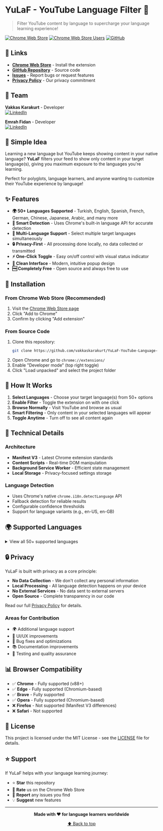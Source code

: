 # YuLaF - YouTube Language Filter 🎯

> Filter YouTube content by language to supercharge your language learning experience!

[![Chrome Web Store](https://img.shields.io/chrome-web-store/v/ejfoldoabjeidjdddhomeaojicaemdpm?style=for-the-badge&logo=googlechrome&logoColor=white)](https://chromewebstore.google.com/detail/yulaf-youtube-language-fi/ejfoldoabjeidjdddhomeaojicaemdpm)
[![Chrome Web Store Users](https://img.shields.io/chrome-web-store/users/ejfoldoabjeidjdddhomeaojicaemdpm?style=for-the-badge&color=success)](https://chromewebstore.google.com/detail/yulaf-youtube-language-fi/ejfoldoabjeidjdddhomeaojicaemdpm)
[![GitHub](https://img.shields.io/github/license/vakkaskarakurt/YuLaF-YouTube-Language-Filter?style=for-the-badge)](LICENSE)


## 🔗 Links

- **[Chrome Web Store](https://chromewebstore.google.com/detail/yulaf-youtube-language-fi/ejfoldoabjeidjdddhomeaojicaemdpm)** - Install the extension
- **[GitHub Repository](https://github.com/vakkaskarakurt/YuLaF-YouTube-Language-Filter)** - Source code
- **[Issues](https://github.com/vakkaskarakurt/YuLaF-YouTube-Language-Filter/issues)** - Report bugs or request features
- **[Privacy Policy](PRIVACY.md)** - Our privacy commitment

## 👥 Team

**Vakkas Karakurt** - Developer  
[![LinkedIn](https://img.shields.io/badge/LinkedIn-0077B5?style=flat&logo=linkedin&logoColor=white)](https://www.linkedin.com/in/vakkaskarakurt)

**Emrah Fidan** - Developer  
[![LinkedIn](https://img.shields.io/badge/LinkedIn-0077B5?style=flat&logo=linkedin&logoColor=white)](https://www.linkedin.com/in/emrah-fidann)

## 🚀 Simple Idea

Learning a new language but YouTube keeps showing content in your native language? **YuLaF** filters your feed to show only content in your target language(s), giving you maximum exposure to the languages you're learning.

Perfect for polyglots, language learners, and anyone wanting to customize their YouTube experience by language!

## ✨ Features

- **🌍 50+ Languages Supported** - Turkish, English, Spanish, French, German, Chinese, Japanese, Arabic, and many more
- **🧠 Smart Detection** - Uses Chrome's built-in language API for accurate detection
- **🎯 Multi-Language Support** - Select multiple target languages simultaneously
- **🔒 Privacy-First** - All processing done locally, no data collected or transmitted
- **⚡ One-Click Toggle** - Easy on/off control with visual status indicator
- **🎨 Clean Interface** - Modern, intuitive popup design
- **🆓 Completely Free** - Open source and always free to use

## 📱 Installation

### From Chrome Web Store (Recommended)
1. Visit the [Chrome Web Store page](https://chromewebstore.google.com/detail/yulaf-youtube-language-fi/ejfoldoabjeidjdddhomeaojicaemdpm)
2. Click "Add to Chrome"
3. Confirm by clicking "Add extension"

### From Source Code
1. Clone this repository:
   ```bash
   git clone https://github.com/vakkaskarakurt/YuLaF-YouTube-Language-Filter.git
   ```
2. Open Chrome and go to `chrome://extensions/`
3. Enable "Developer mode" (top right toggle)
4. Click "Load unpacked" and select the project folder

## 🎯 How It Works

1. **Select Languages** - Choose your target language(s) from 50+ options
2. **Enable Filter** - Toggle the extension on with one click
3. **Browse Normally** - Visit YouTube and browse as usual
4. **Smart Filtering** - Only content in your selected languages will appear
5. **Toggle Anytime** - Turn off to see all content again

## 🔧 Technical Details

### Architecture
- **Manifest V3** - Latest Chrome extension standards
- **Content Scripts** - Real-time DOM manipulation
- **Background Service Worker** - Efficient state management
- **Local Storage** - Privacy-focused settings storage

### Language Detection
- Uses Chrome's native `chrome.i18n.detectLanguage` API
- Fallback detection for reliable results
- Configurable confidence thresholds
- Support for language variants (e.g., en-US, en-GB)


## 🌍 Supported Languages

<details>
<summary>View all 50+ supported languages</summary>

**European Languages:**
English, French, German, Spanish, Italian, Portuguese, Russian, Dutch, Polish, Turkish, Swedish, Danish, Norwegian, Finnish, Czech, Hungarian, Romanian, Bulgarian, Croatian, Slovak, Slovenian, Estonian, Latvian, Lithuanian, Greek, Ukrainian, Belarusian, Serbian, Bosnian, Albanian, Macedonian, Icelandic, Maltese, Welsh, Irish, Basque, Catalan, Galician

**Asian Languages:**
Chinese, Japanese, Korean, Hindi, Arabic, Thai, Vietnamese, Indonesian, Malay, Filipino, Hebrew, Persian, Urdu, Bengali, Tamil, Telugu, Malayalam, Kannada, Gujarati, Punjabi

**African Languages:**
Swahili, Afrikaans, Amharic

</details>

## 🔒 Privacy

YuLaF is built with privacy as a core principle:

- **No Data Collection** - We don't collect any personal information
- **Local Processing** - All language detection happens on your device
- **No External Services** - No data sent to external servers
- **Open Source** - Complete transparency in our code

Read our full [Privacy Policy](PRIVACY.md) for details.

### Areas for Contribution
- 🌍 Additional language support
- 🎨 UI/UX improvements
- 🐛 Bug fixes and optimizations
- 📚 Documentation improvements
- 🧪 Testing and quality assurance

## 📊 Browser Compatibility

- ✅ **Chrome** - Fully supported (v88+)
- ✅ **Edge** - Fully supported (Chromium-based)
- ✅ **Brave** - Fully supported
- ✅ **Opera** - Fully supported (Chromium-based)
- ❌ **Firefox** - Not supported (Manifest V3 differences)
- ❌ **Safari** - Not supported


## 📄 License

This project is licensed under the MIT License - see the [LICENSE](LICENSE) file for details.

## ⭐ Support

If YuLaF helps with your language learning journey:
- ⭐ **Star** this repository
- 📝 **Rate** us on the Chrome Web Store
- 🐛 **Report** any issues you find
- 💡 **Suggest** new features

---

<div align="center">

**Made with ❤️ for language learners worldwide**

[⬆ Back to top](#yulaf---youtube-language-filter-)

</div>
